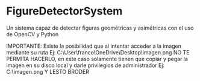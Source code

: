 # FigureDetectorSystem
Un sistema capaz de detectar figuras geométricas y asimétricas con el uso de OpenCV y Python

IMPORTANTE: Existe la posibilidad que al intentar acceder a la imagen mediante su ruta Ej: C:\User\franco\OneDrive\Desktop\imagen.png NO TE PERMITA HACERLO, en este caso solamente tienen que copiar y pegar la imagen en su disco local y darle privilegios de administrador Ej: C:\imagen.png Y LESTO BRODER
